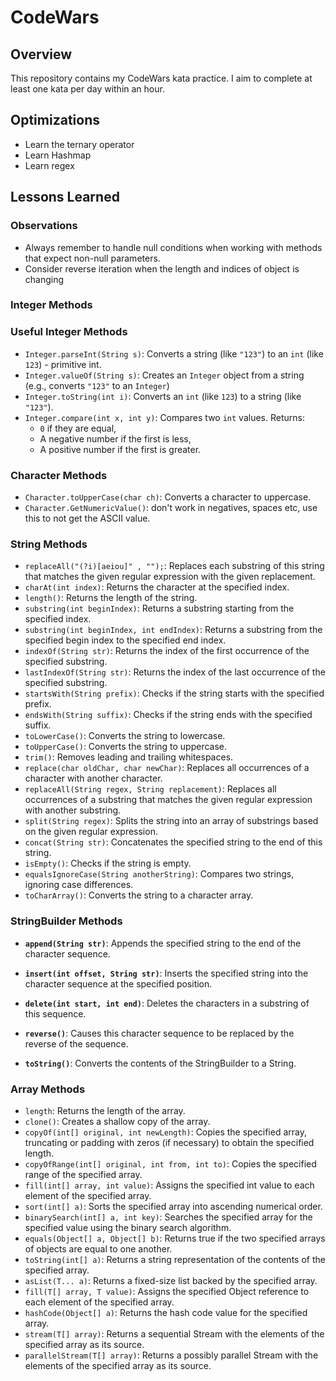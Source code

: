 # CodeWars 

## Overview

This repository contains my CodeWars kata practice. I aim to complete at least one kata per day within an hour. 

## Optimizations
- Learn the ternary operator
- Learn Hashmap
- Learn regex

## Lessons Learned

### Observations

- Always remember to handle null conditions when working with methods that expect non-null parameters.
- Consider reverse iteration when the length and indices of object is changing
### Integer Methods

### Useful Integer Methods

- `Integer.parseInt(String s)`: Converts a string (like `"123"`) to an `int` (like `123`) - primitive int.
- `Integer.valueOf(String s)`: Creates an `Integer` object from a string (e.g., converts `"123"` to an `Integer`) 
- `Integer.toString(int i)`: Converts an `int` (like `123`) to a string (like `"123"`).
- `Integer.compare(int x, int y)`: Compares two `int` values. Returns:
    - `0` if they are equal,
    - A negative number if the first is less,
    - A positive number if the first is greater.


### Character Methods

- `Character.toUpperCase(char ch)`: Converts a character to uppercase.
- `Character.GetNumericValue()`: don't work in negatives, spaces etc, use this to not get the ASCII value.

### String Methods

- `replaceAll("(?i)[aeiou]" , "");`: Replaces each substring of this string that matches the given regular expression with the given replacement.
- `charAt(int index)`: Returns the character at the specified index.
- `length()`: Returns the length of the string.
- `substring(int beginIndex)`: Returns a substring starting from the specified index.
- `substring(int beginIndex, int endIndex)`: Returns a substring from the specified begin index to the specified end index.
- `indexOf(String str)`: Returns the index of the first occurrence of the specified substring.
- `lastIndexOf(String str)`: Returns the index of the last occurrence of the specified substring.
- `startsWith(String prefix)`: Checks if the string starts with the specified prefix.
- `endsWith(String suffix)`: Checks if the string ends with the specified suffix.
- `toLowerCase()`: Converts the string to lowercase.
- `toUpperCase()`: Converts the string to uppercase.
- `trim()`: Removes leading and trailing whitespaces.
- `replace(char oldChar, char newChar)`: Replaces all occurrences of a character with another character.
- `replaceAll(String regex, String replacement)`: Replaces all occurrences of a substring that matches the given regular expression with another substring.
- `split(String regex)`: Splits the string into an array of substrings based on the given regular expression.
- `concat(String str)`: Concatenates the specified string to the end of this string.
- `isEmpty()`: Checks if the string is empty.
- `equalsIgnoreCase(String anotherString)`: Compares two strings, ignoring case differences.
- `toCharArray()`: Converts the string to a character array.

### StringBuilder Methods

- **`append(String str)`**: Appends the specified string to the end of the character sequence.

- **`insert(int offset, String str)`**: Inserts the specified string into the character sequence at the specified position.

- **`delete(int start, int end)`**: Deletes the characters in a substring of this sequence.

- **`reverse()`**: Causes this character sequence to be replaced by the reverse of the sequence.

- **`toString()`**: Converts the contents of the StringBuilder to a String.


### Array Methods

- `length`: Returns the length of the array.
- `clone()`: Creates a shallow copy of the array.
- `copyOf(int[] original, int newLength)`: Copies the specified array, truncating or padding with zeros (if necessary) to obtain the specified length.
- `copyOfRange(int[] original, int from, int to)`: Copies the specified range of the specified array.
- `fill(int[] array, int value)`: Assigns the specified int value to each element of the specified array.
- `sort(int[] a)`: Sorts the specified array into ascending numerical order.
- `binarySearch(int[] a, int key)`: Searches the specified array for the specified value using the binary search algorithm.
- `equals(Object[] a, Object[] b)`: Returns true if the two specified arrays of objects are equal to one another.
- `toString(int[] a)`: Returns a string representation of the contents of the specified array.
- `asList(T... a)`: Returns a fixed-size list backed by the specified array.
- `fill(T[] array, T value)`: Assigns the specified Object reference to each element of the specified array.
- `hashCode(Object[] a)`: Returns the hash code value for the specified array.
- `stream(T[] array)`: Returns a sequential Stream with the elements of the specified array as its source.
- `parallelStream(T[] array)`: Returns a possibly parallel Stream with the elements of the specified array as its source.


    